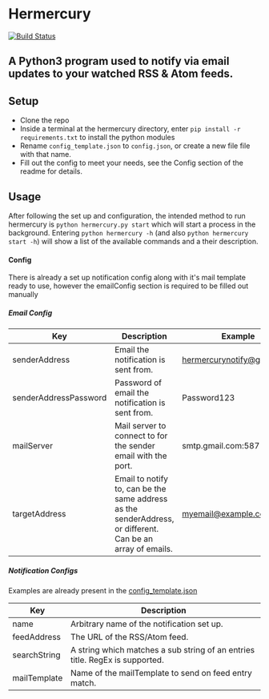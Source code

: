 # Hermercury
[![Build Status](https://travis-ci.org/connor-philip/lazy_unit_tester.svg?branch=master)](https://travis-ci.org/connor-philip/hermercury)


A Python3 program used to notify via email updates to your watched RSS & Atom feeds.
-----


## Setup
* Clone the repo
* Inside a terminal at the hermercury directory, enter `pip install -r requirements.txt` to install the python modules
* Rename `config_template.json` to `config.json`, or create a new file file with that name.
* Fill out the config to meet your needs, see the Config section of the readme for details.

## Usage
After following the set up and configuration, the intended method to run hermercury is `python hermercury.py start` which will start a process in the background.
Entering `python hermercury -h` (and also `python hermercury start -h`) will show a list of the available commands and a their description.


#### Config
There is already a set up notification config along with it's mail template ready to use, however the emailConfig section is required to be filled out manually


##### Email Config
|Key                    | Description                                                                                               | Example                       |
|-----------------------|-----------------------------------------------------------------------------------------------------------|-------------------------------|
| senderAddress         | Email the notification is sent from.                                                                      | hermercurynotify@gmail.com    |
| senderAddressPassword | Password of email the notification is sent from.                                                          | Password123                   |
| mailServer            | Mail server to connect to for the sender email with the port.                                             | smtp.gmail.com:587            |
| targetAddress         | Email to notify to, can be the same address as the senderAddress, or different. Can be an array of emails.| myemail@example.com           |

##### Notification Configs
Examples are already present in the [config_template.json](https://github.com/connor-philip/hermercury/blob/master/config_template.json)

|Key            | Description                                                                                                       |
|---------------|-------------------------------------------------------------------------------------------------------------------|
|name           | Arbitrary name of the notification set up.                                                                        |
|feedAddress    | The URL of the RSS/Atom feed.                                                                                     |
|searchString   | A string which matches a sub string of an entries title. RegEx is supported.                                      |
|mailTemplate   | Name of the mailTemplate to send on feed entry match.                                                             |